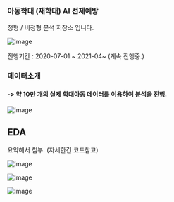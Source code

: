 ### 아동학대 (재학대) AI 선제예방
정형 / 비정형 분석 저장소 입니다. 

![image](https://user-images.githubusercontent.com/71698417/114969756-00d20d80-9eb4-11eb-8bcc-352a992878ed.png)

진행기간 : 2020-07-01 ~ 2021-04~ (계속 진행중.)
### 데이터소개

#### -> 약 10만 개의 실제 학대아동 데이터를 이용하여 분석을 진행. 
![image](https://user-images.githubusercontent.com/71698417/114969801-13e4dd80-9eb4-11eb-9533-360663de46ff.png)

## EDA 
요약해서 첨부. (자세한건 코드참고)

![image](https://user-images.githubusercontent.com/71698417/114970021-89e94480-9eb4-11eb-934c-20d1455e9e36.png)

![image](https://user-images.githubusercontent.com/71698417/114970065-a2595f00-9eb4-11eb-95f3-e61b08be727d.png)

![image](https://user-images.githubusercontent.com/71698417/114970093-b1d8a800-9eb4-11eb-877b-44dd395cb883.png)

